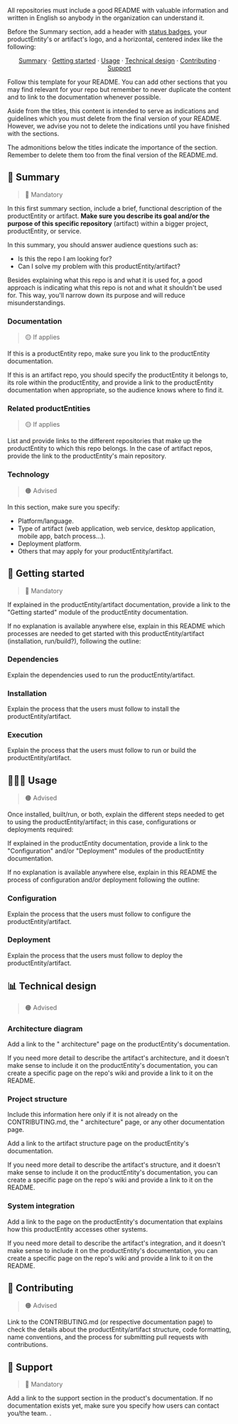 All repositories must include a good README with valuable information and written in English so anybody in the organization can understand it.

Before the Summary section, add a header with [status badges](https://docs.github.com/en/actions/managing-workflow-runs/adding-a-workflow-status-badge), your productEntity's or artifact's logo, and a horizontal, centered index like the following:

<p align="center">
<a href="#-summary">Summary</a> · 
<a href="#-getting-started">Getting started</a> · 
<a href="#-usage">Usage</a> · 
<a href="#-technical-design">Technical design</a> · 
<a href="#-contributing">Contributing</a> · 
<a href="#-support">Support</a>
</p>

Follow this template for your README. You can add other sections that you may find relevant for your repo but remember to never duplicate the content and to link to the documentation whenever possible.

Aside from the titles, this content is intended to serve as indications and guidelines which you must delete from the final version of your README. However, we advise you not to delete the indications until you have finished with the sections.

The admonitions below the titles indicate the importance of the section. Remember to delete them too from the final version of the README.md.

## 📜 Summary
>  🔴 Mandatory

In this first summary section, include a brief, functional description of the productEntity or artifact. **Make sure you describe its goal and/or the purpose of this specific repository** (artifact) within a bigger project, productEntity, or service.

In this summary, you should answer audience questions such as:

- Is this the repo I am looking for?
- Can I solve my problem with this productEntity/artifact?

Besides explaining what this repo is and what it is used for, a good approach is indicating what this repo is not and what it shouldn't be used for. This way, you'll narrow down its purpose and will reduce misunderstandings.

### Documentation
>  🟡 If applies

If this is a productEntity repo, make sure you link to the productEntity documentation.

If this is an artifact repo, you should specify the productEntity it belongs to, its role within the productEntity, and provide a link to the productEntity documentation when appropriate, so the audience knows where to find it.

### Related productEntities
>  🟡 If applies

List and provide links to the different repositories that make up the productEntity to which this repo belongs. In the case of artifact repos, provide the link to the productEntity's main repository.

### Technology
>  🟠 Advised

In this section, make sure you specify:

- Platform/language.
- Type of artifact (web application, web service, desktop application, mobile app, batch process...).
- Deployment platform.
- Others that may apply for your productEntity/artifact.

## 🚀 Getting started
>  🔴 Mandatory

If explained in the productEntity/artifact documentation, provide a link to the "Getting started" module of the productEntity documentation.

If no explanation is available anywhere else, explain in this README which processes are needed to get started with this productEntity/artifact (installation, run/build?), following the outline:

### Dependencies

Explain the dependencies used to run the productEntity/artifact.

### Installation

Explain the process that the users must follow to install the productEntity/artifact.

### Execution

Explain the process that the users must follow to run or build the productEntity/artifact.

## 🧑🏻‍💻 Usage
>  🟠 Advised

Once installed, built/run, or both, explain the different steps needed to get to using the productEntity/artifact; in this case, configurations or deployments required:

If explained in the productEntity documentation, provide a link to the "Configuration" and/or "Deployment" modules of the productEntity documentation.

If no explanation is available anywhere else, explain in this README the process of configuration and/or deployment following the outline:

### Configuration

Explain the process that the users must follow to configure the productEntity/artifact.

### Deployment

Explain the process that the users must follow to deploy the productEntity/artifact.

## 📊 Technical design
>  🟠 Advised

### Architecture diagram

Add a link to the "<productEntity> architecture" page on the productEntity's documentation.

If you need more detail to describe the artifact's architecture, and it doesn't make sense to include it on the productEntity's documentation, you can create a specific page on the repo's wiki and provide a link to it on the README.

### Project structure

Include this information here only if it is not already on the CONTRIBUTING.md, the "<productEntity> architecture" page, or any other documentation page.

Add a link to the artifact structure page on the productEntity's documentation.

If you need more detail to describe the artifact's structure, and it doesn't make sense to include it on the productEntity's documentation, you can create a specific page on the repo's wiki and provide a link to it on the README.

### System integration

Add a link to the page on the productEntity's documentation that explains how this productEntity accesses other systems.

If you need more detail to describe the artifact's integration, and it doesn't make sense to include it on the productEntity's documentation, you can create a specific page on the repo's wiki and provide a link to it on the README.

## 🤝 Contributing
>  🟠 Advised

Link to the CONTRIBUTING.md (or respective documentation page) to check the details about the productEntity/artifact structure, code formatting, name conventions, and the process for submitting pull requests with contributions.

## 🧰 Support
>  🔴 Mandatory

Add a link to the support section in the product's documentation. If no documentation exists yet, make sure you specify how users can contact you/the team.
.